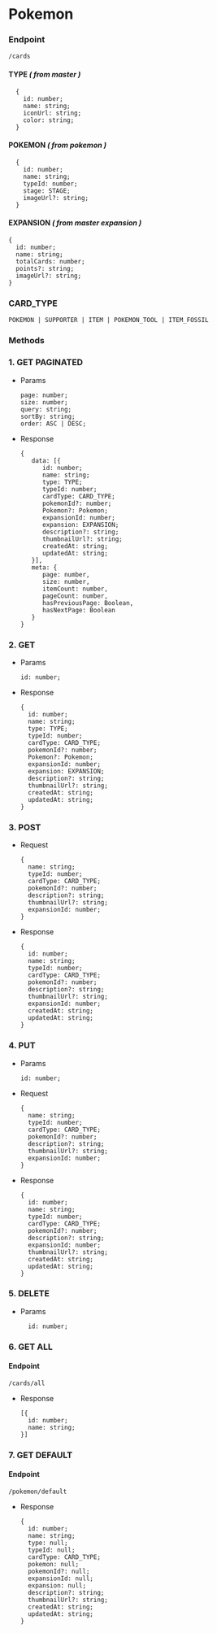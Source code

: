 # **Pokemon**

### Endpoint

```
/cards
```

#### TYPE _( from master )_

```
  {
    id: number;
    name: string;
    iconUrl: string;
    color: string;
  }
```

#### POKEMON _( from pokemon )_

```
  {
    id: number;
    name: string;
    typeId: number;
    stage: STAGE;
    imageUrl?: string;
  }
```

#### EXPANSION _( from master expansion )_

```
{
  id: number;
  name: string;
  totalCards: number;
  points?: string;
  imageUrl?: string;
}

```

### CARD_TYPE

```
POKEMON | SUPPORTER | ITEM | POKEMON_TOOL | ITEM_FOSSIL
```

### Methods

### 1. GET PAGINATED

- Params

  ```
  page: number;
  size: number;
  query: string;
  sortBy: string;
  order: ASC | DESC;
  ```

- Response

  ```
  {
     data: [{
        id: number;
        name: string;
        type: TYPE;
        typeId: number;
        cardType: CARD_TYPE;
        pokemonId?: number;
        Pokemon?: Pokemon;
        expansionId: number;
        expansion: EXPANSION;
        description?: string;
        thumbnailUrl?: string;
        createdAt: string;
        updatedAt: string;
     }],
     meta: {
        page: number,
        size: number,
        itemCount: number,
        pageCount: number,
        hasPreviousPage: Boolean,
        hasNextPage: Boolean
     }
  }
  ```

### 2. GET

- Params

  ```
  id: number;
  ```

- Response

  ```
  {
    id: number;
    name: string;
    type: TYPE;
    typeId: number;
    cardType: CARD_TYPE;
    pokemonId?: number;
    Pokemon?: Pokemon;
    expansionId: number;
    expansion: EXPANSION;
    description?: string;
    thumbnailUrl?: string;
    createdAt: string;
    updatedAt: string;
  }
  ```

### 3. POST

- Request

  ```
  {
    name: string;
    typeId: number;
    cardType: CARD_TYPE;
    pokemonId?: number;
    description?: string;
    thumbnailUrl?: string;
    expansionId: number;
  }
  ```

- Response

  ```
  {
    id: number;
    name: string;
    typeId: number;
    cardType: CARD_TYPE;
    pokemonId?: number;
    description?: string;
    thumbnailUrl?: string;
    expansionId: number;
    createdAt: string;
    updatedAt: string;
  }
  ```

### 4. PUT

- Params

  ```
  id: number;
  ```

- Request

  ```
  {
    name: string;
    typeId: number;
    cardType: CARD_TYPE;
    pokemonId?: number;
    description?: string;
    thumbnailUrl?: string;
    expansionId: number;
  }
  ```

- Response

  ```
  {
    id: number;
    name: string;
    typeId: number;
    cardType: CARD_TYPE;
    pokemonId?: number;
    description?: string;
    expansionId: number;
    thumbnailUrl?: string;
    createdAt: string;
    updatedAt: string;
  }
  ```

### 5. DELETE

- Params

  ```
    id: number;
  ```

### 6. GET ALL

#### Endpoint

```
/cards/all
```

- Response

  ```
  [{
    id: number;
    name: string;
  }]
  ```

### 7. GET DEFAULT

#### Endpoint

```
/pokemon/default
```

- Response

  ```
  {
    id: number;
    name: string;
    type: null;
    typeId: null;
    cardType: CARD_TYPE;
    pokemon: null;
    pokemonId?: null;
    expansionId: null;
    expansion: null;
    description?: string;
    thumbnailUrl?: string;
    createdAt: string;
    updatedAt: string;
  }
  ```
